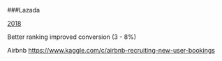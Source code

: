###Lazada

[2018](https://www.slideshare.net/eugeneyan/data-science-challenges-and-impact-at-lazada-big-data-and-analytics-innovation-summit-singapore-2018)

Better ranking improved conversion (3 - 8%)


Airbnb https://www.kaggle.com/c/airbnb-recruiting-new-user-bookings
